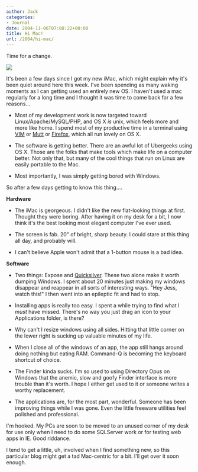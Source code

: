 ```yaml
---
author: Jack
categories:
- Journal
date: 2004-11-06T07:08:22+00:00
title: Hi Mac!
url: /2004/hi-mac/
---
```


Time for a change.

![][1]

It's been a few days since I got my new iMac, which might explain why it's been quiet around here this week. I've been spending as many waking moments as I can getting used an entirely new OS. I haven't used a mac regularly for a long time and I thought it was time to come back for a few reasons&#8230;

</p> 

  * Most of my development work is now targeted toward Linux/Apache/MySQL/PHP, and OS X _is_ unix, which feels more and more like home. I spend most of my productive time in a terminal using [VIM][2] or [Mutt][3] or [Firefox][4], which all run lovely on OS X.


  * The software is getting better. There are an awful lot of Ubergeeks using OS X. Those are the folks that make tools which make life on a computer better. Not only that, but many of the cool things that run on Linux are easily portable to the Mac.


  * Most importantly, I was simply getting bored with Windows.
</ul> 

So after a few days getting to know this thing&#8230;.

**Hardware**

</p> 

  * The iMac is georgeous. I didn't like the new flat-looking things at first. Thought they were boring. After having it on my desk for a bit, I now think it's the best looking most elegant computer I've ever used.


  * The screen is fab. 20" of bright, sharp beauty. I could stare at this thing all day, and probably will.


  * I can't believe Apple won't admit that a 1-button mouse is a bad idea.
</ul> 

**Software**

</p> 

  * Two things: Expose and [Quicksilver][5]. These two alone make it worth dumping Windows. I spent about 20 minutes just making my windows disappear and reappear in all sorts of interesting ways. "Hey Jess, watch this!" I then went into an epileptic fit and had to stop.


  * Installing apps is really too easy. I spent a while trying to find what I _must_ have missed. There's no way you just drag an icon to your Applications folder, is there?


  * Why can't I resize windows using all sides. Hitting that little corner on the lower right is sucking up valuable minutes of my life.


  * When I close all of the windows of an app, the app still hangs around doing nothing but eating RAM. Command-Q is becoming the keyboard shortcut of choice.


  * The Finder kinda sucks. I'm so used to using Directory Opus on Windows that the anemic, slow and goofy Finder interface is more trouble than it's worth. I hope I either get used to it or someone writes a worthy replacement.


  * The applications are, for the most part, wonderful. Someone has been improving things while I was gone. Even the little freeware utilities feel polished and professional.
</ul> 

I'm hooked. My PCs are soon to be moved to an unused corner of my desk for use only when I need to do some SQLServer work or for testing web apps in IE. Good riddance.

I tend to get a little, uh, involved when I find something new, so this particular blog might get a tad Mac-centric for a bit. I'll get over it soon enough.

 [1]: /images/blog/imac.jpg
 [2]: http://www.vim.org
 [3]: http://www.mutt.org
 [4]: http://www.mozilla.org/products/firefox/
 [5]: http://quicksilver.blacktree.com/